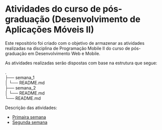 # Atividades do curso de pós-graduação (Desenvolvimento de Aplicações Móveis II)

Este repositório foi criado com o objetivo de armazenar as atividades realizadas na disciplina de Programação Mobile II do curso de pós-graduação em Desenvolvimento Web e Mobile.

As atividades realizadas serão dispostas com base na estrutura que segue:

.                       <br />
├── semana_1            <br />
│   └── README.md       <br />
├── semana_2            <br />
│   └── README.md       <br />
└── README.md           <br />

Descrição das atividades:
* [Primaira semana](semana_1/README.md)
* [Segunda semana](semana_2/README.md)